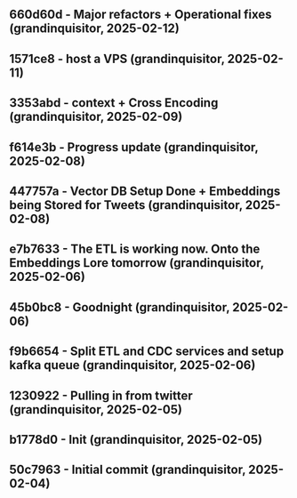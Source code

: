 ## 660d60d - Major refactors + Operational fixes (grandinquisitor, 2025-02-12)
## 1571ce8 - host a VPS (grandinquisitor, 2025-02-11)
## 3353abd - context + Cross Encoding (grandinquisitor, 2025-02-09)
## f614e3b - Progress update (grandinquisitor, 2025-02-08)
## 447757a - Vector DB Setup Done + Embeddings being Stored for Tweets (grandinquisitor, 2025-02-08)
## e7b7633 - The ETL is working now. Onto the Embeddings Lore tomorrow (grandinquisitor, 2025-02-06)
## 45b0bc8 - Goodnight (grandinquisitor, 2025-02-06)
## f9b6654 - Split ETL and CDC services and setup kafka queue (grandinquisitor, 2025-02-06)
## 1230922 - Pulling in from twitter (grandinquisitor, 2025-02-05)
## b1778d0 - Init (grandinquisitor, 2025-02-05)
## 50c7963 - Initial commit (grandinquisitor, 2025-02-04)